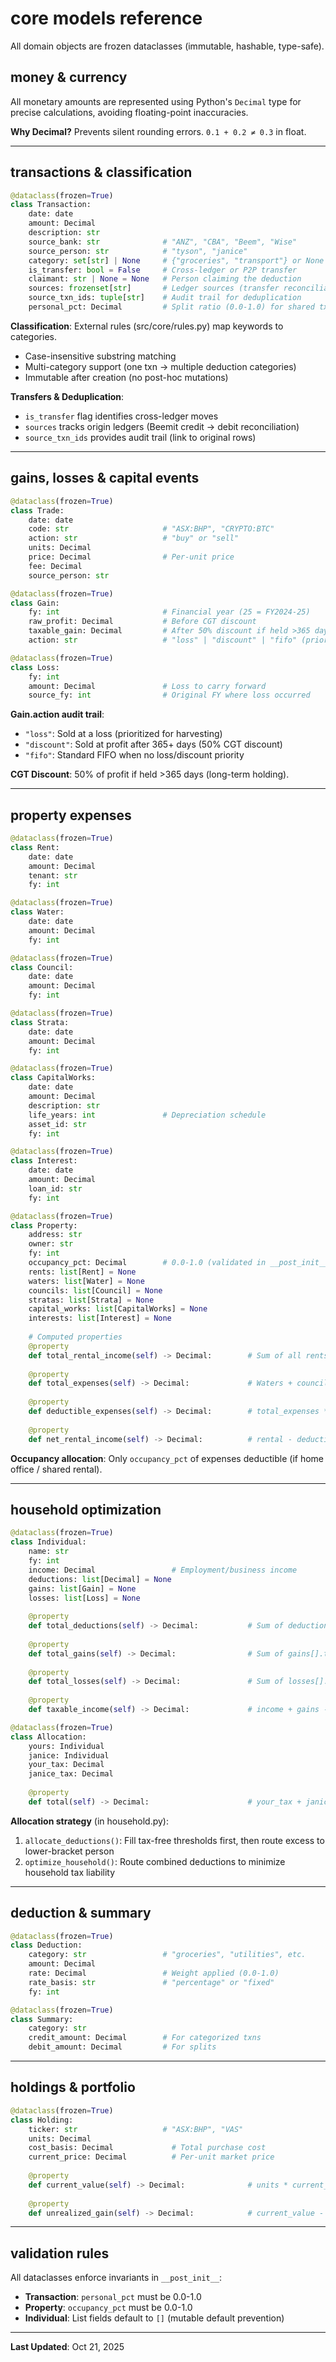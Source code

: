 # core models reference

All domain objects are frozen dataclasses (immutable, hashable, type-safe).

## money & currency

All monetary amounts are represented using Python's `Decimal` type for precise calculations, avoiding floating-point inaccuracies.

**Why Decimal?** Prevents silent rounding errors. `0.1 + 0.2 ≠ 0.3` in float.

---

## transactions & classification

```python
@dataclass(frozen=True)
class Transaction:
    date: date
    amount: Decimal
    description: str
    source_bank: str              # "ANZ", "CBA", "Beem", "Wise"
    source_person: str            # "tyson", "janice"
    category: set[str] | None     # {"groceries", "transport"} or None (unclassified)
    is_transfer: bool = False     # Cross-ledger or P2P transfer
    claimant: str | None = None   # Person claiming the deduction
    sources: frozenset[str]       # Ledger sources (transfer reconciliation)
    source_txn_ids: tuple[str]    # Audit trail for deduplication
    personal_pct: Decimal         # Split ratio (0.0-1.0) for shared txns
```

**Classification**: External rules (src/core/rules.py) map keywords to categories.
- Case-insensitive substring matching
- Multi-category support (one txn → multiple deduction categories)
- Immutable after creation (no post-hoc mutations)

**Transfers & Deduplication**:
- `is_transfer` flag identifies cross-ledger moves
- `sources` tracks origin ledgers (Beemit credit → debit reconciliation)
- `source_txn_ids` provides audit trail (link to original rows)

---

## gains, losses & capital events

```python
@dataclass(frozen=True)
class Trade:
    date: date
    code: str                     # "ASX:BHP", "CRYPTO:BTC"
    action: str                   # "buy" or "sell"
    units: Decimal
    price: Decimal                # Per-unit price
    fee: Decimal
    source_person: str

@dataclass(frozen=True)
class Gain:
    fy: int                       # Financial year (25 = FY2024-25)
    raw_profit: Decimal           # Before CGT discount
    taxable_gain: Decimal         # After 50% discount if held >365 days
    action: str                   # "loss" | "discount" | "fifo" (priority fired)

@dataclass(frozen=True)
class Loss:
    fy: int
    amount: Decimal               # Loss to carry forward
    source_fy: int                # Original FY where loss occurred
```

**Gain.action audit trail**:
- `"loss"`: Sold at a loss (prioritized for harvesting)
- `"discount"`: Sold at profit after 365+ days (50% CGT discount)
- `"fifo"`: Standard FIFO when no loss/discount priority

**CGT Discount**: 50% of profit if held >365 days (long-term holding).

---

## property expenses

```python
@dataclass(frozen=True)
class Rent:
    date: date
    amount: Decimal
    tenant: str
    fy: int

@dataclass(frozen=True)
class Water:
    date: date
    amount: Decimal
    fy: int

@dataclass(frozen=True)
class Council:
    date: date
    amount: Decimal
    fy: int

@dataclass(frozen=True)
class Strata:
    date: date
    amount: Decimal
    fy: int

@dataclass(frozen=True)
class CapitalWorks:
    date: date
    amount: Decimal
    description: str
    life_years: int               # Depreciation schedule
    asset_id: str
    fy: int

@dataclass(frozen=True)
class Interest:
    date: date
    amount: Decimal
    loan_id: str
    fy: int

@dataclass(frozen=True)
class Property:
    address: str
    owner: str
    fy: int
    occupancy_pct: Decimal        # 0.0-1.0 (validated in __post_init__)
    rents: list[Rent] = None
    waters: list[Water] = None
    councils: list[Council] = None
    stratas: list[Strata] = None
    capital_works: list[CapitalWorks] = None
    interests: list[Interest] = None
    
    # Computed properties
    @property
    def total_rental_income(self) -> Decimal:        # Sum of all rents
    
    @property
    def total_expenses(self) -> Decimal:             # Waters + councils + stratas only
    
    @property
    def deductible_expenses(self) -> Decimal:        # total_expenses * occupancy_pct
    
    @property
    def net_rental_income(self) -> Decimal:          # rental - deductible_expenses
```

**Occupancy allocation**: Only `occupancy_pct` of expenses deductible (if home office / shared rental).

---

## household optimization

```python
@dataclass(frozen=True)
class Individual:
    name: str
    fy: int
    income: Decimal                 # Employment/business income
    deductions: list[Decimal] = None
    gains: list[Gain] = None
    losses: list[Loss] = None
    
    @property
    def total_deductions(self) -> Decimal:           # Sum of deductions[]
    
    @property
    def total_gains(self) -> Decimal:                # Sum of gains[].taxable_gain
    
    @property
    def total_losses(self) -> Decimal:               # Sum of losses[].amount
    
    @property
    def taxable_income(self) -> Decimal:             # income + gains - deductions - losses

@dataclass(frozen=True)
class Allocation:
    yours: Individual
    janice: Individual
    your_tax: Decimal
    janice_tax: Decimal
    
    @property
    def total(self) -> Decimal:                      # your_tax + janice_tax
```

**Allocation strategy** (in household.py):
1. `allocate_deductions()`: Fill tax-free thresholds first, then route excess to lower-bracket person
2. `optimize_household()`: Route combined deductions to minimize household tax liability

---

## deduction & summary

```python
@dataclass(frozen=True)
class Deduction:
    category: str                 # "groceries", "utilities", etc.
    amount: Decimal
    rate: Decimal                 # Weight applied (0.0-1.0)
    rate_basis: str               # "percentage" or "fixed"
    fy: int

@dataclass(frozen=True)
class Summary:
    category: str
    credit_amount: Decimal        # For categorized txns
    debit_amount: Decimal         # For splits
```

---

## holdings & portfolio

```python
@dataclass(frozen=True)
class Holding:
    ticker: str                   # "ASX:BHP", "VAS"
    units: Decimal
    cost_basis: Decimal             # Total purchase cost
    current_price: Decimal          # Per-unit market price
    
    @property
    def current_value(self) -> Decimal:              # units * current_price
    
    @property
    def unrealized_gain(self) -> Decimal:            # current_value - cost_basis
```

---

## validation rules

All dataclasses enforce invariants in `__post_init__`:

- **Transaction**: `personal_pct` must be 0.0-1.0
- **Property**: `occupancy_pct` must be 0.0-1.0
- **Individual**: List fields default to `[]` (mutable default prevention)

---

**Last Updated**: Oct 21, 2025
